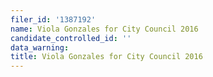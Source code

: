 ```yaml
---
filer_id: '1387192'
name: Viola Gonzales for City Council 2016
candidate_controlled_id: ''
data_warning:
title: Viola Gonzales for City Council 2016
---
```

